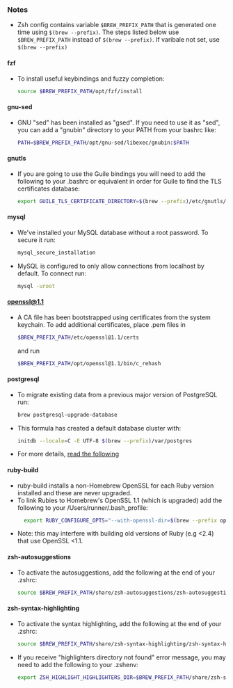 ### Notes
* Zsh config contains variable `$BREW_PREFIX_PATH` that is generated one time using `$(brew --prefix)`. The steps listed below use `$BREW_PREFIX_PATH` instead of `$(brew --prefix)`. If varibale not set, use `$(brew --prefix)`

#### fzf
* To install useful keybindings and fuzzy completion:
  ```sh
  source $BREW_PREFIX_PATH/opt/fzf/install
  ```

#### gnu-sed
* GNU "sed" has been installed as "gsed".
If you need to use it as "sed", you can add a "gnubin" directory
to your PATH from your bashrc like:
  <!-- Currently not set on my machine - using gsed command -->
  ```sh
  PATH=$BREW_PREFIX_PATH/opt/gnu-sed/libexec/gnubin:$PATH
  ```

#### gnutls
* If you are going to use the Guile bindings you will need to add the following
to your .bashrc or equivalent in order for Guile to find the TLS certificates
database:
  ```sh
  export GUILE_TLS_CERTIFICATE_DIRECTORY=$(brew --prefix)/etc/gnutls/
  ```

#### mysql
* We've installed your MySQL database without a root password. To secure it run:
  ```sh
  mysql_secure_installation
  ```
* MySQL is configured to only allow connections from localhost by default. To connect run:
  ```sh
  mysql -uroot
  ```

#### openssl@1.1
* A CA file has been bootstrapped using certificates from the system
keychain. To add additional certificates, place .pem files in
  ```sh
  $BREW_PREFIX_PATH/etc/openssl@1.1/certs
  ```
  and run
  ```sh
  $BREW_PREFIX_PATH/opt/openssl@1.1/bin/c_rehash
  ```

#### postgresql
* To migrate existing data from a previous major version of PostgreSQL run:
  ```sh
  brew postgresql-upgrade-database
  ```
* This formula has created a default database cluster with:
  ```sh
  initdb --locale=C -E UTF-8 $(brew --prefix)/var/postgres
  ```
* For more details, [read the following](https://www.postgresql.org/docs/14/app-initdb.html)

#### ruby-build
* ruby-build installs a non-Homebrew OpenSSL for each Ruby version installed and these are never upgraded.
* To link Rubies to Homebrew's OpenSSL 1.1 (which is upgraded) add the following
to your /Users/runner/.bash_profile:
  ```sh
    export RUBY_CONFIGURE_OPTS="--with-openssl-dir=$(brew --prefix openssl@1.1)"
  ```
* Note: this may interfere with building old versions of Ruby (e.g <2.4) that use
OpenSSL <1.1.

#### zsh-autosuggestions
* To activate the autosuggestions, add the following at the end of your .zshrc:
  ```sh
  source $BREW_PREFIX_PATH/share/zsh-autosuggestions/zsh-autosuggestions.zsh
  ```

#### zsh-syntax-highlighting
* To activate the syntax highlighting, add the following at the end of your .zshrc:
  ```sh
  source $BREW_PREFIX_PATH/share/zsh-syntax-highlighting/zsh-syntax-highlighting.zsh
  ```
* If you receive "highlighters directory not found" error message,
you may need to add the following to your .zshenv:
  ```sh
  export ZSH_HIGHLIGHT_HIGHLIGHTERS_DIR=$BREW_PREFIX_PATH/share/zsh-syntax-highlighting/highlighters
  ```
